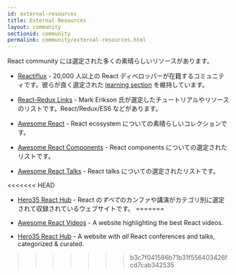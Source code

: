 ```yaml
---
id: external-resources
title: External Resources
layout: community
sectionid: community
permalink: community/external-resources.html
---
```


React community には選定された多くの素晴らしいリソースがあります。

- [Reactiflux](https://www.reactiflux.com/) - 20,000 人以上の React ディベロッパーが在籍するコミュニティです。彼らが良く選定された [learning section](https://www.reactiflux.com/learning/) を維持しています。

- [React-Redux Links](https://github.com/markerikson/react-redux-links) - Mark Erikson 氏が選定したチュートリアルやリソースのリストです。React/Redux/ES6 などがあります。

- [Awesome React](https://github.com/enaqx/awesome-react) - React ecosystem についての素晴らしいコレクションです。

- [Awesome React Components](https://github.com/brillout/awesome-react-components) - React components についての選定されたリストです。

- [Awesome React Talks](https://github.com/tiaanduplessis/awesome-react-talks) - React talks についての選定されたリストです。

<<<<<<< HEAD
- [Hero35 React Hub](https://hero35.com/topic/react) - React の*すべて*のカンファや講演がカテゴリ別に選定されて収録されているウェブサイトです。
=======
- [Awesome React Videos](https://www.awesomereact.com) - A website highlighting the best React videos.

- [Hero35 React Hub](https://hero35.com/topic/react) - A website with _all_ React conferences and talks, categorized & curated.
>>>>>>> b3c7f041586b71b31f556403426fcd7cab342535
